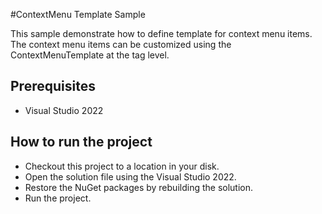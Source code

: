 #ContextMenu Template Sample

This sample demonstrate how to define template for context menu items. The context menu items can be customized using the ContextMenuTemplate at the tag level.



## Prerequisites

* Visual Studio 2022

## How to run the project

* Checkout this project to a location in your disk.
* Open the solution file using the Visual Studio 2022.
* Restore the NuGet packages by rebuilding the solution.
* Run the project.
